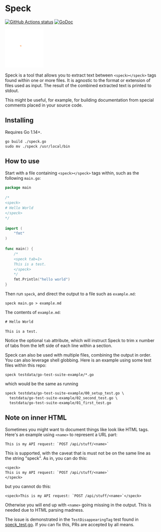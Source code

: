 # Speck

[![GitHub Actions status](https://github.com/bloodorangeio/speck/workflows/build/badge.svg)](https://github.com/bloodorangeio/speck/actions?query=workflow%3Abuild) [![GoDoc](https://godoc.org/github.com/bloodorangeio/speck?status.svg)](https://godoc.org/github.com/bloodorangeio/speck)

![](https://raw.githubusercontent.com/bloodorangeio/speck/master/speck.png)

Speck is a tool that allows you to extract text between `<speck></speck>` tags found within one or more files.
It is agnostic to the format or extension of files used as input.
The result of the combined extracted text is printed to stdout.

This might be useful, for example, for building documentation from special comments placed in your source code.

## Installing

Requires Go 1.14+.

```
go build ./speck.go
sudo mv ./speck /usr/local/bin
```

## How to use

Start with a file containing `<speck></speck>` tags within, such as the following `main.go`:

```go
package main

/*
<speck>
# Hello World
</speck>
*/

import (
	"fmt"
)

func main() {
	/*
	<speck tab=1>
	This is a test.
	</speck>
	*/
	fmt.Println("hello world")
}
```

Then run `speck`, and direct the output to a file such as `example.md`:

```
speck main.go > example.md
```

The contents of `example.md`:
```
# Hello World

This is a test.

```

Notice the optional `tab` attribute, 
which will instruct Speck to trim x number of tabs from the left side of each line within a section.

Speck can also be used with multiple files, combining the output in order. 
You can also leverage shell globbing. Here is an example using some test files within this repo:

```
speck testdata/go-test-suite-example/*.go
```

which would be the same as running
```
speck testdata/go-test-suite-example/00_setup_test.go \
  testdata/go-test-suite-example/02_second_test.go \
  testdata/go-test-suite-example/01_first_test.go
```

## Note on inner HTML

Sometimes you might want to document things like look like HTML tags.
Here's an example using `<name>` to represent a URL part:

```
This is my API request: `POST /api/stuff/<name>`
```

This is supported, with the caveat that is must not be on the same 
line as the string "speck". As in, you can do this:

```
<speck>
This is my API request: `POST /api/stuff/<name>`
</speck>
```

but you cannot do this:

```
<speck>This is my API request: `POST /api/stuff/<name>`</speck>
```

Otherwise you will end up with `<name>` going missing in the output. This is needed due to HTML parsing madness.

The issue is demonstrated in the `TestDisappearingTag` test found in [speck_test.go](./speck_test.go).
If you can fix this, PRs are accepted by all means.
